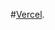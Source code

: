 #[Vercel]([https://github.com/facebook/create-react-app](https://todolist-frontend-ashen-theta.vercel.app/)).
